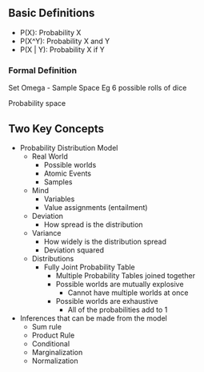 ## Basic Definitions

- P(X}: Probability X
- P(X^Y): Probability X and Y
- P(X | Y): Probability X if Y

### Formal Definition

Set Omega - Sample Space
	Eg 6 possible rolls of dice

Probability space 


## Two Key Concepts

- Probability Distribution Model
	- Real World
		- Possible worlds
		- Atomic Events
		- Samples
	- Mind
		- Variables
		- Value assignments (entailment)
	- Deviation
		- How spread is the distribution
	- Variance
		- How widely is the distribution spread
		- Deviation squared
	- Distributions
		- Fully Joint Probability Table
			- Multiple Probability Tables joined together
			- Possible worlds are mutually explosive
				- Cannot have multiple worlds at once
			- Possible worlds are exhaustive
				- All of the probabilities add to 1
- Inferences that can be made from the model
	- Sum rule
	- Product Rule
	- Conditional
	- Marginalization
	- Normalization